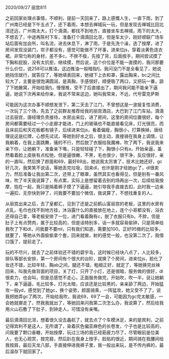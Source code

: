 2020/09/27  丽宫811

之前回家处理点事情，不顺利，提前一天回来了，路上感慨人生，一直下雨，到了广州南已经是下午五点了，还下着雨，本想去禅城玩一玩，但是发现去禅城比回北滘还远，广州南太大，打个滴滴，都找不到地方，直接坐车去禅城，雨下的太大，不想去了，中途再陈村下车，准备打个滴滴回北滘，但是车太少，刚好顺联广场车站后面有加会所，叫名流，进去休息下，淋了雨，于是先洗个澡，选了按摩，进了房间发现没装门，帘子都没有，感觉可能做不了坏事，进来位js，穿着淡黄色连衣裙，非常匀称的身材，差不多c，不胖不瘦，先按了背，后面按手，期间尝试摸了下胸和屁股，没有太抗拒，继续摸，然后说，这个价位是不能一直摸的，我问那要什么价位，说258可以推油，这边推油一般暗指fj，我问没门不是全看见了，她说她挡住就行，就答应了，等她填表回来，她褪下上衣和罩，露出胸来，bc之间比较大了，主要是很饱满圆润，是真胸，手感很好，顺便吸了两口，又把玩一番，舔了下她腋窝，开始给我fj，慢慢推，受不了后直接出了，期间我问能不能亲下逼逼，她说下次再来给你亲，我说不常来这边，她叫我常来，不远，代号雷克萨斯

可能因为这次办事不顺想发泄下，第二天去了江门，不曾想这是一波报复性消费，一次玩了三个场，先去了之前群友推荐给我的丽宫酒店，大巴到了江门车站，滴滴过去丽宫，唐经理负责接待，水房出来后，进了房间，这里的房间位置很好，每个房间都需要经过一个小走廊才能进，门上的玻璃也不能直接看见床，灯光很亮，而且床前后和天花板都有镜子，后续进来位js，看着偏瘦，胸很小，打算换掉，唐经理说这是红牌，心想先试试，等她到好水之后，很主动，直接骑在我身上调情，让我躺着，在我上面跳舞，骚的不行，然后脱了衣服给我魔棒，吹了两下，我说我来亲下你，让她躺下，准备亲下嘴，只是轻轻碰了下，胸很小只有a，开始亲逼，虽然看着脸上皮肤有点松弛，但是逼很嫩，不黑，毛也很少，很干净，反应很好，亲的一直叫，然后换了颜面和69，最好69出，她说我太厉害了，技术比她还好，gc好几次，我笑笑不说话，等她丢完垃圾，回来dl，也许是刚才给她gc了，dl很卖力，然后准备让我出第二次，还带上了眼罩，虽然其实也看得见，但是别有一番风味，吹了半天我说算了，有点累，实际上是想留着去别的场再出一次，后续给我按摩，抱在一起，我只是隔着裤子摸了下逼逼，她引导我手直接去扣，此时我一边亲一遍扣，无奈快到钟了，问我要不要加个微信，我说算了，不想找重复的人。

从丽宫出来之后，去了皇都汇，见到了还是之前鹤山富丽宫的老板，这里的水房有点乱，毛巾也找不到地方挂，沐浴露什么的直接放在地上，连个小哥都没有，浴衣还得自己拿，等老板安排了一位，进门看着胸有c，脱了衣服只有b，不胖，但是肚子上有点赘肉，属于比较高的，但是话特别多，话一多就容易偷钟，只是简单给我吹了下和dl，问我要不要ml，只有我们知道，需要加100，正好95做的比较多，就要了，等她从外面偷偷拿个套，回来就做，射的感觉一般，也没第二次了，我借口饿了，提前走了。

玩的不尽兴，就去了之前体验还不错的碧宇岛，这时候已经块八点了，人比较多，排队等部长安排，第一个房间有个很大的台阶，就换了个房间，进来位js，脸化了妆还不错，比较年轻，胸ab之间，腿还不错，粗细正好，就定了，等她换完丝袜回来，叫我先做背面的项目，关了灯，只开了小灯，还是很暗，服务做的很好，dl很卖力，也会叫，但是总感觉不走心，正面服务做完，开始吹，吹一半，说让她躺下，亲下逼逼，毛比较多，灯光太暗，应该还是比较黑的，亲亲舔了两边，开始猛攻一般yd，感觉到了她gc，换个姿势，颜面骑乘，一阵猛攻，她又受不了了，说我把她弄gc了两次，开始给我吹，我说69，69了一会，可能因为gc完太敏感，一会她就挪走了，然我我就出了，等她回来问我第二次怎么办，我说算了，然后给我用火山石敷了下肚子，到钟走人，可惜没有亲嘴。

最后滴滴回北滘，想着很久没去鑫航了，就去点了个车模沐足，来的是宾利，之前记得宾利不是这人，无所谓了，染着灰色偏亚麻色的长卷发，个子也是比较高的，问我要了颗口香糖，开始按摩，玩过三场的我已经筋疲力尽了，尽管眼前是位美人，也无心观赏，按完肩，然后趴在我身上按手，脸贴的很近，期间骑在我腰间给我按肩，最后天龙八部，手直接伸进我裤子里，我一般出来玩，是不传内裤的，最后温存下就回家了。